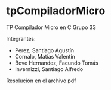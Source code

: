 # tpCompiladorMicro

TP Compilador Micro en C
Grupo 33

Integrantes:
- Perez, Santiago Agustín
- Cornalo, Matías Valentín
- Bove Hernandez, Facundo Tomás
- Invernizzi, Santiago Alfredo

Resolución en el archivo pdf
